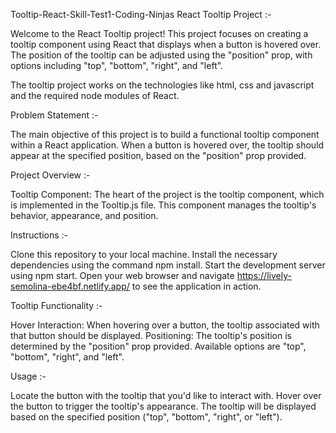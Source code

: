 Tooltip-React-Skill-Test1-Coding-Ninjas
React Tooltip Project :-

Welcome to the React Tooltip project! This project focuses on creating a tooltip component using React that displays when a button is hovered over. The position of the tooltip can be adjusted using the "position" prop, with options including "top", "bottom", "right", and "left".

The tooltip project works on the technologies like html, css and javascript and the required node modules of React.

Problem Statement :-

The main objective of this project is to build a functional tooltip component within a React application. When a button is hovered over, the tooltip should appear at the specified position, based on the "position" prop provided.

Project Overview :-

Tooltip Component: The heart of the project is the tooltip component, which is implemented in the Tooltip.js file. This component manages the tooltip's behavior, appearance, and position.

Instructions :-

Clone this repository to your local machine. Install the necessary dependencies using the command npm install. Start the development server using npm start. Open your web browser and navigate https://lively-semolina-ebe4bf.netlify.app/ to see the application in action.

Tooltip Functionality :-

Hover Interaction: When hovering over a button, the tooltip associated with that button should be displayed. Positioning: The tooltip's position is determined by the "position" prop provided. Available options are "top", "bottom", "right", and "left".

Usage :-

Locate the button with the tooltip that you'd like to interact with. Hover over the button to trigger the tooltip's appearance. The tooltip will be displayed based on the specified position ("top", "bottom", "right", or "left").
